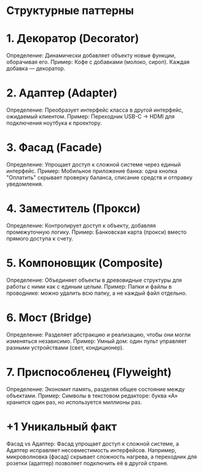 # Структурные паттерны
# 1. Декоратор (Decorator)
Определение: Динамически добавляет объекту новые функции, оборачивая его.
Пример: Кофе с добавками (молоко, сироп). Каждая добавка — декоратор.

# 2. Адаптер (Adapter)
Определение: Преобразует интерфейс класса в другой интерфейс, ожидаемый клиентом.
Пример: Переходник USB-C → HDMI для подключения ноутбука к проектору.

# 3. Фасад (Facade)
Определение: Упрощает доступ к сложной системе через единый интерфейс.
Пример: Мобильное приложение банка: одна кнопка "Оплатить" скрывает проверку баланса, списание средств и отправку уведомления.

# 4. Заместитель (Прокси)
Определение: Контролирует доступ к объекту, добавляя промежуточную логику.
Пример: Банковская карта (прокси) вместо прямого доступа к счету.

# 5. Компоновщик (Composite)
Определение: Объединяет объекты в древовидные структуры для работы с ними как с единым целым.
Пример: Папки и файлы в проводнике: можно удалить всю папку, а не каждый файл отдельно.

# 6. Мост (Bridge)
Определение: Разделяет абстракцию и реализацию, чтобы они могли изменяться независимо.
Пример: Умный дом: один пульт управляет разными устройствами (свет, кондиционер).

# 7. Приспособленец (Flyweight)
Определение: Экономит память, разделяя общее состояние между объектами.
Пример: Символы в текстовом редакторе: буква «А» хранится один раз, но используется миллионы раз.

# +1 Уникальный факт
Фасад vs Адаптер:
Фасад упрощает доступ к сложной системе, а Адаптер исправляет несовместимость интерфейсов. Например, микроволновка (фасад) скрывает сложность нагрева, а переходник для розетки (адаптер) позволяет подключить её в другой стране.
